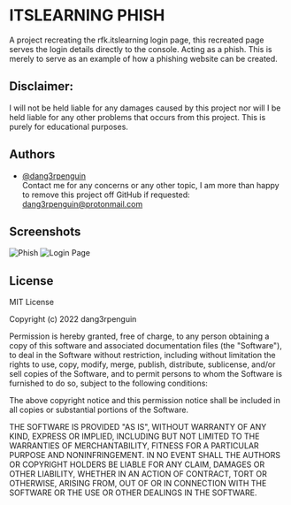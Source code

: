 
# ITSLEARNING PHISH

A project recreating the rfk.itslearning login page,
this recreated page serves the login details directly to the console.
Acting as a phish. This is merely to serve as an example of how a phishing website can be created.

## Disclaimer:
I will not be held liable for any damages caused by this project nor will I be held liable for any other problems that occurs from this project. This is purely for educational purposes.  

## Authors

- [@dang3rpenguin](https://github.com/dang3rpenguin) \
Contact me for any concerns or any other topic, I am more than happy to remove this project off GitHub if requested: dang3rpenguin@protonmail.com

## Screenshots

![Phish](https://github.com/dang3rpenguin/rfk.itslearning-phish/blob/main/screenshots/phish.png)
![Login Page](https://github.com/dang3rpenguin/rfk.itslearning-phish/blob/main/screenshots/screenshot.png)

## License

MIT License

Copyright (c) 2022 dang3rpenguin

Permission is hereby granted, free of charge, to any person obtaining a copy
of this software and associated documentation files (the "Software"), to deal
in the Software without restriction, including without limitation the rights
to use, copy, modify, merge, publish, distribute, sublicense, and/or sell
copies of the Software, and to permit persons to whom the Software is
furnished to do so, subject to the following conditions:

The above copyright notice and this permission notice shall be included in all
copies or substantial portions of the Software.

THE SOFTWARE IS PROVIDED "AS IS", WITHOUT WARRANTY OF ANY KIND, EXPRESS OR
IMPLIED, INCLUDING BUT NOT LIMITED TO THE WARRANTIES OF MERCHANTABILITY,
FITNESS FOR A PARTICULAR PURPOSE AND NONINFRINGEMENT. IN NO EVENT SHALL THE
AUTHORS OR COPYRIGHT HOLDERS BE LIABLE FOR ANY CLAIM, DAMAGES OR OTHER
LIABILITY, WHETHER IN AN ACTION OF CONTRACT, TORT OR OTHERWISE, ARISING FROM,
OUT OF OR IN CONNECTION WITH THE SOFTWARE OR THE USE OR OTHER DEALINGS IN THE
SOFTWARE.

